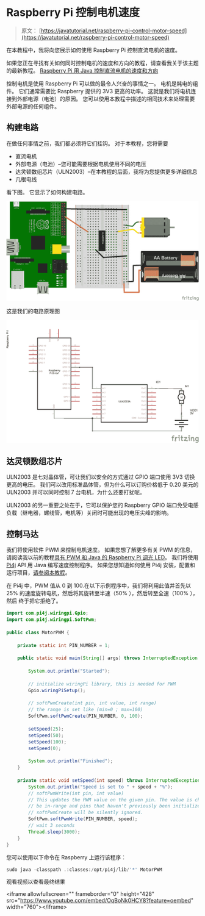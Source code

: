 # Raspberry Pi 控制电机速度

> 原文： [https://javatutorial.net/raspberry-pi-control-motor-speed](https://javatutorial.net/raspberry-pi-control-motor-speed)

在本教程中，我将向您展示如何使用 Raspberry Pi 控制直流电机的速度。

如果您正在寻找有关如何同时控制电机的速度和方向的教程，请查看我关于该主题的最新教程。 [Raspberry Pi 用 Java 控制直流电机的速度和方向](https://javatutorial.net/raspberry-pi-control-dc-motor-speed-and-direction-java)

控制电机是使用 Raspberry Pi 可以做的最令人兴奋的事情之一。 电机是耗电的组件。 它们通常需要比 Raspberry 提供的 3V3 更高的功率。 这就是我们将电机连接到外部电源（电池）的原因。 您可以使用本教程中描述的相同技术来处理需要外部电源的任何组件。

## 构建电路

在做任何事情之前，我们都必须将它们挂钩。 对于本教程，您将需要

*   直流电机
*   外部电源（电池）–您可能需要根据电机使用不同的电压
*   达灵顿数组芯片（ULN2003）–在本教程的后面，我将为您提供更多详细信息
*   几根电线

看下图。 它显示了如何构建电路。

![raspberry-pi-connect-motor-board](img/92b2b4855e3671d8a4e8fcaa0c3a356a.jpg)

这是我们的电路原理图

![raspberry-pi-connect-motor-schematic](img/fa3b7efc82ddc6c9d30af96a303e693e.jpg)

## 达灵顿数组芯片

ULN2003 是七对晶体管，可让我们以安全的方式通过 GPIO 端口使用 3V3 切换更高的电压。 我们可以改用标准晶体管，但为什么可以订购价格低于 0.20 美元的 ULN2003 并可以同时控制 7 台电机，为什么还要打扰呢。

ULN2003 的另一重要之处在于，它可以保护您的 Raspberry GPIO 端口免受电感负载（继电器，螺线管，电机等）关闭时可能出现的电压尖峰的影响。

## 控制马达

我们将使用软件 PWM 来控制电机速度。 如果您想了解更多有关 PWM 的信息，请阅读我以前的教程[具有 PWM 和 Java 的 Raspberry Pi 调光 LED](http://javatutorial.net/raspberry-pi-dim-led-pwm-java "Raspberry Pi Dim LED with PWM and Java")。 我们将使用 [Pi4j](http://pi4j.com/) API 用 Java 编写速度控制程序。 如果您想知道如何使用 Pi4j 安装，配置和运行项目，[请参阅本教程](http://javatutorial.net/raspberry-pi-java-tutorial "Raspberry Pi Java Tutorial")。

在 Pi4j 中，PWM 值从 0 到 100.在以下示例程序中，我们将利用此值并首先以 25% 的速度旋转电机，然后将其旋转至半速（50% ），然后转至全速（100% ），然后 终于把它拒绝了。

```java
import com.pi4j.wiringpi.Gpio;
import com.pi4j.wiringpi.SoftPwm;

public class MotorPWM {

	private static int PIN_NUMBER = 1;

	public static void main(String[] args) throws InterruptedException {

		System.out.println("Started");

		// initialize wiringPi library, this is needed for PWM
		Gpio.wiringPiSetup();

		// softPwmCreate(int pin, int value, int range)
		// the range is set like (min=0 ; max=100)
		SoftPwm.softPwmCreate(PIN_NUMBER, 0, 100);

		setSpeed(25);
		setSpeed(50);
		setSpeed(100);
		setSpeed(0);

		System.out.println("Finished");
	}

	private static void setSpeed(int speed) throws InterruptedException {
		System.out.println("Speed is set to " + speed + "%");
		// softPwmWrite(int pin, int value)
		// This updates the PWM value on the given pin. The value is checked to
		// be in-range and pins that haven't previously been initialized via 
		// softPwmCreate will be silently ignored.
		SoftPwm.softPwmWrite(PIN_NUMBER, speed);
		// wait 3 seconds
		Thread.sleep(3000);
	}
}

```

您可以使用以下命令在 Raspberry 上运行该程序：

```java
sudo java -classpath .:classes:/opt/pi4j/lib/'*' MotorPWM
```

观看视频以查看最终结果

&lt;iframe allowfullscreen="" frameborder="0" height="428" src="https://www.youtube.com/embed/OqBoNk0HCY8?feature=oembed" width="760"&gt;&lt;/iframe&gt;